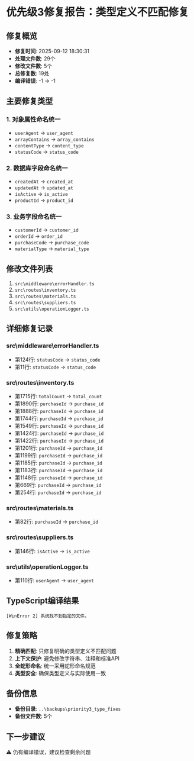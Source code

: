 # 优先级3修复报告：类型定义不匹配修复

## 修复概览

- **修复时间**: 2025-09-12 18:30:31
- **处理文件数**: 29个
- **修改文件数**: 5个
- **总修复数**: 19处
- **编译错误**: -1 → -1

## 主要修复类型

### 1. 对象属性命名统一
- `userAgent` → `user_agent`
- `arrayContains` → `array_contains`
- `contentType` → `content_type`
- `statusCode` → `status_code`

### 2. 数据库字段命名统一
- `createdAt` → `created_at`
- `updatedAt` → `updated_at`
- `isActive` → `is_active`
- `productId` → `product_id`

### 3. 业务字段命名统一
- `customerId` → `customer_id`
- `orderId` → `order_id`
- `purchaseCode` → `purchase_code`
- `materialType` → `material_type`

## 修改文件列表

1. `src\middleware\errorHandler.ts`
2. `src\routes\inventory.ts`
3. `src\routes\materials.ts`
4. `src\routes\suppliers.ts`
5. `src\utils\operationLogger.ts`


## 详细修复记录


### src\middleware\errorHandler.ts

- 第124行: `statusCode` → `status_code`
- 第11行: `statusCode` → `status_code`

### src\routes\inventory.ts

- 第1715行: `totalCount` → `total_count`
- 第1890行: `purchaseId` → `purchase_id`
- 第1888行: `purchaseId` → `purchase_id`
- 第1744行: `purchaseId` → `purchase_id`
- 第1549行: `purchaseId` → `purchase_id`
- 第1424行: `purchaseId` → `purchase_id`
- 第1422行: `purchaseId` → `purchase_id`
- 第1201行: `purchaseId` → `purchase_id`
- 第1199行: `purchaseId` → `purchase_id`
- 第1185行: `purchaseId` → `purchase_id`
- 第1183行: `purchaseId` → `purchase_id`
- 第1148行: `purchaseId` → `purchase_id`
- 第669行: `purchaseId` → `purchase_id`
- 第254行: `purchaseId` → `purchase_id`

### src\routes\materials.ts

- 第82行: `purchaseId` → `purchase_id`

### src\routes\suppliers.ts

- 第146行: `isActive` → `is_active`

### src\utils\operationLogger.ts

- 第110行: `userAgent` → `user_agent`


## TypeScript编译结果

```
[WinError 2] 系统找不到指定的文件。
```

## 修复策略

1. **精确匹配**: 只修复明确的类型定义不匹配问题
2. **上下文保护**: 避免修改字符串、注释和标准API
3. **全蛇形命名**: 统一采用蛇形命名规范
4. **类型安全**: 确保类型定义与实际使用一致

## 备份信息

- **备份目录**: `..\backups\priority3_type_fixes`
- **备份文件数**: 5个

## 下一步建议

⚠️ 仍有编译错误，建议检查剩余问题
